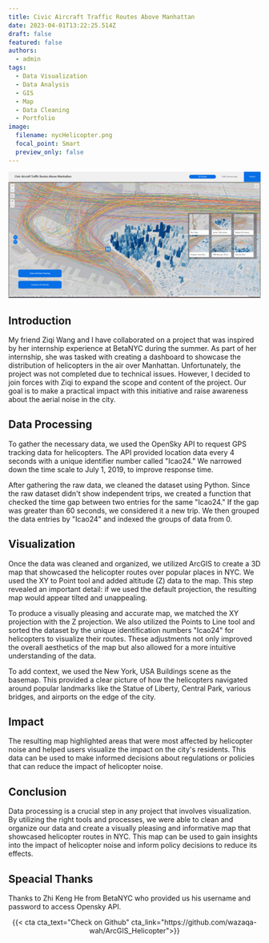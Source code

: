 ```yaml
---
title: Civic Aircraft Traffic Routes Above Manhattan
date: 2023-04-01T13:22:25.514Z
draft: false
featured: false
authors: 
  - admin
tags: 
  - Data Visualization
  - Data Analysis
  - GIS
  - Map
  - Data Cleaning
  - Portfolio
image:
  filename: nycHelicopter.png
  focal_point: Smart
  preview_only: false
---
```


[![Alt text](nycHelicopter.png "Click on the image to check the project's live site")](https://experience.arcgis.com/experience/bc19ae3b9c064e8e8355166a4f4b872c/)


## Introduction

My friend Ziqi Wang and I have collaborated on a project that was inspired by her internship experience at BetaNYC during the summer. As part of her internship, she was tasked with creating a dashboard to showcase the distribution of helicopters in the air over Manhattan. Unfortunately, the project was not completed due to technical issues. However, I decided to join forces with Ziqi to expand the scope and content of the project. Our goal is to make a practical impact with this initiative and raise awareness about the aerial noise in the city.



## Data Processing

To gather the necessary data, we used the OpenSky API to request GPS tracking data for helicopters. The API provided location data every 4 seconds with a unique identifier number called "Icao24." We narrowed down the time scale to July 1, 2019, to improve response time.

After gathering the raw data, we cleaned the dataset using Python. Since the raw dataset didn't show independent trips, we created a function that checked the time gap between two entries for the same "Icao24." If the gap was greater than 60 seconds, we considered it a new trip. We then grouped the data entries by "Icao24" and indexed the groups of data from 0.


## Visualization

Once the data was cleaned and organized, we utilized ArcGIS to create a 3D map that showcased the helicopter routes over popular places in NYC. We used the XY to Point tool and added altitude (Z) data to the map. This step revealed an important detail: if we used the default projection, the resulting map would appear tilted and unappealing.

To produce a visually pleasing and accurate map, we matched the XY projection with the Z projection. We also utilized the Points to Line tool and sorted the dataset by the unique identification numbers "Icao24" for helicopters to visualize their routes. These adjustments not only improved the overall aesthetics of the map but also allowed for a more intuitive understanding of the data.

To add context, we used the New York, USA Buildings scene as the basemap. This provided a clear picture of how the helicopters navigated around popular landmarks like the Statue of Liberty, Central Park, various bridges, and airports on the edge of the city.

## Impact

The resulting map highlighted areas that were most affected by helicopter noise and helped users visualize the impact on the city's residents. This data can be used to make informed decisions about regulations or policies that can reduce the impact of helicopter noise.

## Conclusion

Data processing is a crucial step in any project that involves visualization. By utilizing the right tools and processes, we were able to clean and organize our data and create a visually pleasing and informative map that showcased helicopter routes in NYC. This map can be used to gain insights into the impact of helicopter noise and inform policy decisions to reduce its effects.


## Speacial Thanks

Thanks to Zhi Keng He from BetaNYC who provided us his username and password to access Opensky API. 


<center>{{< cta cta_text="Check on Github" cta_link="https://github.com/wazaqa-wah/ArcGIS_Helicopter">}}</center>

